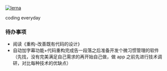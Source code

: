[![lerna](https://img.shields.io/badge/maintained%20with-lerna-cc00ff.svg)](https://lerna.js.org/)

coding everyday

### 待办事项

- 阅读《重构-改善既有代码的设计》
- 自动加字幕功能+代码重构完成告一段落之后准备开发个微习惯管理的软件（先找，没有完美满足自己需求的再开始自己做，做 app 之前先进行技术调研，对比每种技术的优缺点）

